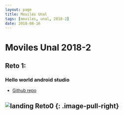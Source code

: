 ```yaml
---
layout: page
title: Moviles Unal
tags: [moviles, unal, 2018-2]
date: 2018-08-16
---
```

**Moviles Unal 2018-2**
===

## Reto 1:

### Hello world android studio

* [Github repo](https://github.com/juclopezso/moviles20182)

![landing Reto0](https://i.imgur.com/x1cEp9p.png)
{: .image-pull-right}
---
